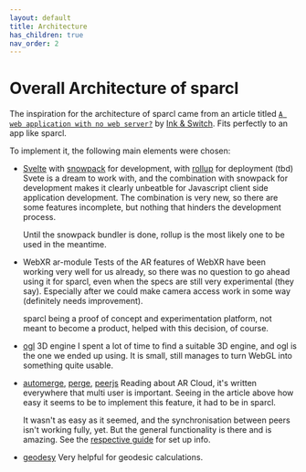 ```yaml
---
layout: default
title: Architecture
has_children: true
nav_order: 2
---
```


# Overall Architecture of sparcl 

The inspiration for the architecture of sparcl came from an article titled [`A web application with no web server?`](https://medium.com/all-the-things/a-web-application-with-no-web-server-61000a6aed8f#e135) by [Ink & Switch](https://www.inkandswitch.com/). Fits perfectly to an app like sparcl. 

To implement it, the following main elements were chosen:
* [Svelte](https://svelte.dev/) with [snowpack](https://www.snowpack.dev/) for development, with [rollup](https://rollupjs.org/guide/en/) for deployment (tbd)
Svete is a dream to work with, and the combination with snowpack for development makes it clearly unbeatble for Javascript client side application development. The combination is very new, so there are some features incomplete, but nothing that hinders the development process. 

  Until the snowpack bundler is done, rollup is the most likely one to be used in the meantime.

* WebXR ar-module
Tests of the AR features of WebXR have been working very well for us already, so there was no question to go ahead using it for sparcl, even when the specs are still very experimental (they say). Especially after we could make camera access work in some way (definitely needs improvement).

  sparcl being a proof of concept and experimentation platform, not meant to become a product, helped with this decision, of course.

* [ogl](https://www.npmjs.com/package/ogl) 3D engine
I spent a lot of time to find a suitable 3D engine, and ogl is the one we ended up using. It is small, still manages to turn WebGL into something quite usable.

* [automerge](https://www.npmjs.com/package/automerge), [perge](https://www.npmjs.com/package/perge), [peerjs](https://www.npmjs.com/package/peerjs)
Reading about AR Cloud, it's written everywhere that multi user is important. Seeing in the article above how easy it seems to be to implement this feature, it had to be in sparcl. 

  It wasn't as easy as it seemed, and the synchronisation between peers isn't working fully, yet. But the general functionality is there and is amazing. See the [respective guide](/sparcl/guides/multiuser) for set up info.

* [geodesy](https://www.npmjs.com/package/geodesy)
Very helpful for geodesic calculations.
